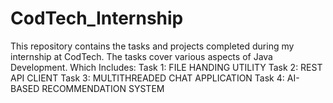 # CodTech_Internship
This repository contains the tasks and projects completed during my internship at CodTech. The tasks cover various aspects of Java Development. Which Includes:  Task 1: FILE HANDING UTILITY  Task 2: REST API CLIENT  Task 3: MULTITHREADED CHAT APPLICATION  Task 4: AI-BASED RECOMMENDATION SYSTEM
